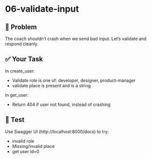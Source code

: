 # 06-validate-input

## 🎯 Problem
The coach shouldn’t crash when we send bad input. Let’s validate and respond cleanly.

## ✅ Your Task
In create_user:
- Validate role is one of: developer, designer, product-manager
- validate place is present and is a string

In get_user:
- Return 404 if user not found, instead of crashing

## 🧪 Test
Use Swagger UI (http://localhost:8000/docs) to try:
- invalid role
- Missing/invalid place
- get user id=0
